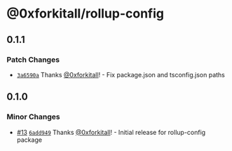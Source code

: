 # @0xforkitall/rollup-config

## 0.1.1

### Patch Changes

-   [`3a6590a`](https://github.com/0xforkitall/dev-config/commit/3a6590a6dc345d92890a7f30c08cd3b1e03836d3) Thanks [@0xforkitall](https://github.com/0xforkitall)! - Fix package.json and tsconfig.json paths

## 0.1.0

### Minor Changes

-   [#13](https://github.com/0xforkitall/dev-config/pull/13) [`6add949`](https://github.com/0xforkitall/dev-config/commit/6add94914ce308a16886469078c98ee17eba8346) Thanks [@0xforkitall](https://github.com/0xforkitall)! - Initial release for rollup-config package
